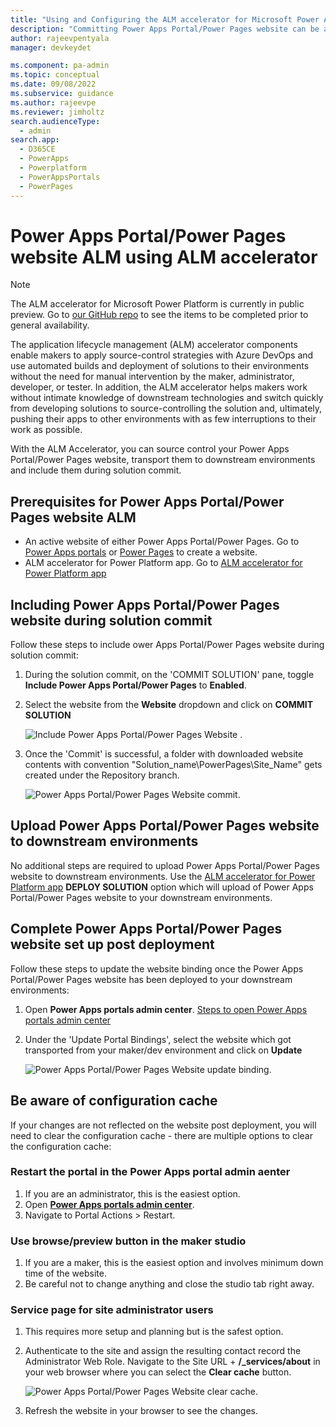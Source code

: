 ```yaml
---
title: "Using and Configuring the ALM accelerator for Microsoft Power Apps Portal/Power Pages | MicrosoftDocs"
description: "Committing Power Apps Portal/Power Pages website can be achieved by including the website during solution commit. This document describes how to commit Power Apps Portal/Power Pages website and deploy to test environments."
author: rajeevpentyala
manager: devkeydet

ms.component: pa-admin
ms.topic: conceptual
ms.date: 09/08/2022
ms.subservice: guidance
ms.author: rajeevpe
ms.reviewer: jimholtz
search.audienceType: 
  - admin
search.app: 
  - D365CE
  - PowerApps
  - Powerplatform
  - PowerAppsPortals
  - PowerPages
---
```


# Power Apps Portal/Power Pages website ALM using ALM accelerator

> [!NOTE]
> The ALM accelerator for Microsoft Power Platform is currently in public preview. Go to [our GitHub repo](https://github.com/microsoft/coe-starter-kit/CenterofExcellenceALMAccelerator/PREVIEW.md) to see the items to be completed prior to general availability.

The application lifecycle management (ALM) accelerator components enable makers to apply source-control strategies with Azure DevOps and use automated builds and deployment of solutions to their environments without the need for manual intervention by the maker, administrator, developer, or tester. In addition, the ALM accelerator helps makers work without intimate knowledge of downstream technologies and switch quickly from developing solutions to source-controlling the solution and, ultimately, pushing their apps to other environments with as few interruptions to their work as possible.

With the ALM Accelerator, you can source control your Power Apps Portal/Power Pages website, transport them to downstream environments and include them during solution commit. 

## Prerequisites for Power Apps Portal/Power Pages website ALM

- An active website of either Power Apps Portal/Power Pages. Go to [Power Apps portals](/power-apps/maker/portals/overview) or [Power Pages](https://powerpages.microsoft.com) to create a website.
- ALM accelerator for Power Platform app. Go to [ALM accelerator for Power Platform app](almacceleratorpowerplatform-components.md)

## Including Power Apps Portal/Power Pages website during solution commit

Follow these steps to include ower Apps Portal/Power Pages website during solution commit:

1. During the solution commit, on the 'COMMIT SOLUTION' pane, toggle **Include Power Apps Portal/Power Pages** to **Enabled**.
1. Select the website from the **Website** dropdown and click on **COMMIT SOLUTION**

   ![Include Power Apps Portal/Power Pages Website .](media/setup-almacceleratorpowerplatform/IncludePortalWebsite-solution-commit.png)

1. Once the 'Commit' is successful, a folder with downloaded website contents with convention "Solution_name\PowerPages\Site_Name" gets created under the Repository branch.

   ![Power Apps Portal/Power Pages Website commit.](media/setup-almacceleratorpowerplatform/Portal-Committed-Website.png)

## Upload Power Apps Portal/Power Pages website to downstream environments

No additional steps are required to upload Power Apps Portal/Power Pages website to downstream environments. Use the [ALM accelerator for Power Platform app](almacceleratorpowerplatform-components.md) **DEPLOY SOLUTION** option which will upload of Power Apps Portal/Power Pages website to your downstream environments.

## Complete Power Apps Portal/Power Pages website set up post deployment

Follow these steps to update the website binding once the Power Apps Portal/Power Pages website has been deployed to your downstream environments:

1. Open **Power Apps portals admin center**. [Steps to open Power Apps portals admin center](/power-apps/maker/portals/overview)
1. Under the 'Update Portal Bindings', select the website which got transported from your maker/dev environment and click on **Update**

   ![Power Apps Portal/Power Pages Website update binding.](media/setup-almacceleratorpowerplatform/Portal-Update-Bindings.png)

## Be aware of configuration cache

If your changes are not reflected on the website post deployment, you will need to clear the configuration cache - there are multiple options to clear the configuration cache:

### Restart the portal in the Power Apps portal admin aenter

1. If you are an administrator, this is the easiest option.
1. Open **[Power Apps portals admin center](/power-apps/maker/portals/overview)**.
1. Navigate to Portal Actions > Restart.

### Use browse/preview button in the maker studio

1. If you are a maker, this is the easiest option and involves minimum down time of the website.
1. Be careful not to change anything and close the studio tab right away.

### Service page for site administrator users

1. This requires more setup and planning but is the safest option.
1. Authenticate to the site and assign the resulting contact record the Administrator Web Role. Navigate to the Site URL + **/_services/about** in your web browser where you can select the **Clear cache** button. 

   ![Power Apps Portal/Power Pages Website clear cache.](media/setup-almacceleratorpowerplatform/Portal-Clear-Cache.png)

1. Refresh the website in your browser to see the changes. 
